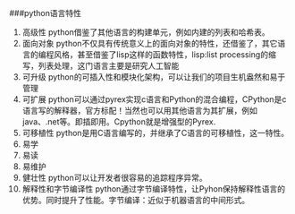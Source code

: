###python语言特性
1. 高级性
    python借鉴了其他语言的构建单元，例如内建的列表和哈希表。
2. 面向对象
    python不仅具有传统意义上的面向对象的特性，还借鉴了，其它语言的编程风格，甚至借鉴了lisp这样的函数特性，lisp:list processing的缩写，列表处理，这门语言主要是研究人工智能
3. 可升级
    python的可插入性和模块化架构，可以让我们的项目生机盎然和易于管理
4. 可扩展
    python可以通过pyrex实现c语言和Python的混合编程，CPython是c语言写的解释器，官方标配！当然也可以用其他语言为其扩展，例如java、.net等。即插即用。Cpython就是增强型的Pyrex.
5. 可移植性
    python是用C语言编写的，并继承了C语言的可移植性，这一特性。
6. 易学
7. 易读
8. 易维护
9. 健壮性
    python可以让开发者很容易的追踪程序异常。
10. 解释性和字节编译性
    python通过字节编译特性，让Pyhon保持解释性语言的优势。同时提升了性能。字节编译：近似于机器语言的中间形式。
